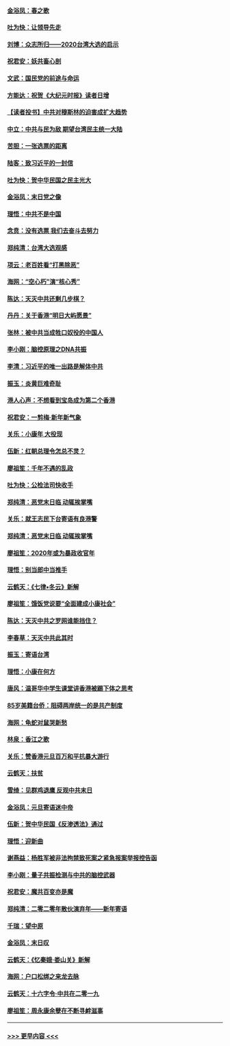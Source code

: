#### [金浴凤：春之歌](../pages/nsc993/n11797687.md?t=01170411) 
#### [吐为快：让领导先走](../pages/nsc993/n11797512.md?t=01170411) 
#### [刘博：众志所归——2020台湾大选的启示](../pages/nsc993/n11796878.md?t=01170411) 
#### [祝君安：妖共畜心剖](../pages/nsc993/n11794273.md?t=01170411) 
#### [文武：国民党的前途与命运](../pages/nsc993/n11794198.md?t=01170411) 
#### [方能达：祝贺《大纪元时报》读者日增](../pages/nsc993/n11793807.md?t=01170411) 
#### [【读者投书】中共对穆斯林的迫害成扩大趋势](../pages/nsc993/n11791371.md?t=01170411) 
#### [中立：中共与民为敌 期望台湾民主统一大陆](../pages/nsc993/n11790392.md?t=01170411) 
#### [苦胆：一张选票的距离](../pages/nsc993/n11788914.md?t=01170411) 
#### [陆客：致习近平的一封信](../pages/nsc993/n11788867.md?t=01170411) 
#### [吐为快：贺中华民国之民主光大](../pages/nsc993/n11788618.md?t=01170411) 
#### [金浴凤：末日党之像](../pages/nsc993/n11787475.md?t=01170411) 
#### [理悟：中共不是中国](../pages/nsc993/n11787463.md?t=01170411) 
#### [念贲：没有选票  我们去奋斗去努力](../pages/nsc993/n11787398.md?t=01170411) 
#### [郑纯清：台湾大选观感](../pages/nsc993/n11786210.md?t=01170411) 
#### [项云：老百姓看“打黑除恶”](../pages/nsc993/n11785398.md?t=01170411) 
#### [海网：“空心朽”演“核心秀”](../pages/nsc993/n11783874.md?t=01170411) 
#### [陈达：天灭中共还剩几步棋？](../pages/nsc993/n11783719.md?t=01170411) 
#### [丹丹：关于香港“明日大屿愿景”](../pages/nsc993/n11783273.md?t=01170411) 
#### [张林：被中共当成牲口奴役的中国人](../pages/nsc993/n11782397.md?t=01170411) 
#### [李小刚：脑控原理之DNA共振](../pages/nsc993/n11780962.md?t=01170411) 
#### [李清：习近平的唯一出路是解体中共](../pages/nsc993/n11780866.md?t=01170411) 
#### [振玉：炎黄巨难奇耻](../pages/nsc993/n11779632.md?t=01170411) 
#### [港人心声：不想看到宝岛成为第二个香港](../pages/nsc993/n11778817.md?t=01170411) 
#### [祝君安：一剪梅‧新年新气象](../pages/nsc993/n11776340.md?t=01170411) 
#### [关乐：小康年 大役现](../pages/nsc993/n11774213.md?t=01170411) 
#### [伍新：红朝总理令怎总不灵？](../pages/nsc993/n11770813.md?t=01170411) 
#### [廖祖笙：千年不遇的乱政](../pages/nsc993/n11770373.md?t=01170411) 
#### [吐为快：公检法司快收手](../pages/nsc993/n11770359.md?t=01170411) 
#### [郑纯清：恶党末日临 动辄挨掌嘴](../pages/nsc993/n11769912.md?t=01170411) 
#### [关乐：就王志民下台寄语有良港警](../pages/nsc993/n11769903.md?t=01170411) 
#### [郑纯清：恶党末日临 动辄挨掌嘴](../pages/nsc993/n11769356.md?t=01170411) 
#### [廖祖笙：2020年或为暴政收官年](../pages/nsc993/n11768216.md?t=01170411) 
#### [理悟：别当郎中当推手](../pages/nsc993/n11768243.md?t=01170411) 
#### [云鹤天：《七律▪冬云》新解](../pages/nsc993/n11768204.md?t=01170411) 
#### [廖祖笙：饿饭党说要“全面建成小康社会”](../pages/nsc993/n11767482.md?t=01170411) 
#### [陈达：天灭中共之罗网谁能挡住？](../pages/nsc993/n11767465.md?t=01170411) 
#### [李春草：天灭中共此其时](../pages/nsc993/n11767452.md?t=01170411) 
#### [振玉：寄语台湾](../pages/nsc993/n11767432.md?t=01170411) 
#### [理悟：小康在何方](../pages/nsc993/n11767394.md?t=01170411) 
#### [唐风：温哥华中学生课堂讲香港被踢下体之思考](../pages/nsc993/n11766848.md?t=01170411) 
#### [85岁美籍台侨：阻碍两岸统一的是共产制度](../pages/nsc993/n11765043.md?t=01170411) 
#### [海网：龟蛇对鼠哭新愁](../pages/nsc993/n11764895.md?t=01170411) 
#### [林泉：香江之歌](../pages/nsc993/n11764415.md?t=01170411) 
#### [关乐：赞香港元旦百万和平抗暴大游行](../pages/nsc993/n11764382.md?t=01170411) 
#### [云鹤天：扶贫](../pages/nsc993/n11764245.md?t=01170411) 
#### [雪绮：见群鸡退鹰  反观中共末日](../pages/nsc993/n11762112.md?t=01170411) 
#### [金浴凤：元旦寄语迷中帝](../pages/nsc993/n11761788.md?t=01170411) 
#### [伍新：贺中华民国《反渗透法》通过](../pages/nsc993/n11761994.md?t=01170411) 
#### [理悟：迎新曲](../pages/nsc993/n11761152.md?t=01170411) 
#### [谢燕益：杨胜军被非法拘禁致死案之紧急报案举报控告函](../pages/nsc993/n11756134.md?t=01170411) 
#### [李小刚：量子共振检测与中共的脑控武器](../pages/nsc993/n11754518.md?t=01170411) 
#### [祝君安：魔共百变亦是魔](../pages/nsc993/n11754469.md?t=01170411) 
#### [郑纯清：二零二零年散伙演弃年——新年寄语](../pages/nsc993/n11754195.md?t=01170411) 
#### [千瑞：望中原](../pages/nsc993/n11754159.md?t=01170411) 
#### [金浴凤：末日叹](../pages/nsc993/n11752359.md?t=01170411) 
#### [云鹤天：《忆秦娥‧娄山关》新解](../pages/nsc993/n11752348.md?t=01170411) 
#### [海网：户口松绑之来龙去脉](../pages/nsc993/n11752328.md?t=01170411) 
#### [云鹤天：十六字令‧中共在二零一九](../pages/nsc993/n11752305.md?t=01170411) 
#### [廖祖笙：周永康余孽在不断寻衅滋事](../pages/nsc993/n11751013.md?t=01170411) 

----
#### [ >>> 更早内容 <<< ](../indexes/nsc993-earlier.md)
